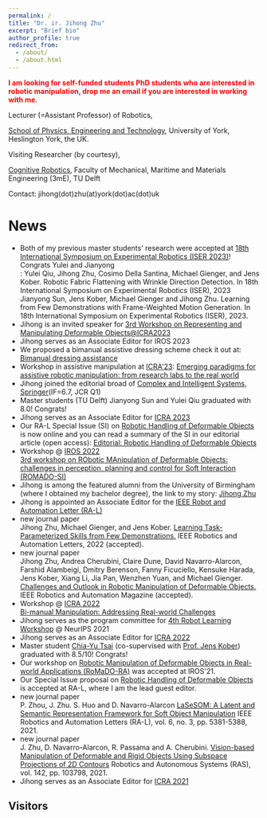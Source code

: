 ```yaml
---
permalink: /
title: "Dr. ir. Jihong Zhu"
excerpt: "Brief bio"
author_profile: true
redirect_from:
  - /about/
  - /about.html
---
```


<span style="color:red"> **I am looking for self-funded students PhD students who are interested in robotic manipulation, drop me an email if you are interested in working with me**</span>.

Lecturer (=Assistant Professor) of Robotics,

[School of Physics, Engineering and Technology](https://www.york.ac.uk/physics-engineering-technology/),
University of York,
Heslington York, the UK.

Visiting Researcher (by courtesy),

[Cognitive Robotics](https://www.tudelft.nl/en/3me/about/departments/cognitive-robotics-cor/), Faculty of Mechanical, Maritime and Materials Engineering (3mE), TU Delft

Contact: jihong(dot)zhu(at)york(dot)ac(dot)uk



# News
* Both of my previous master students' research were accepted at [ 18th International Symposium on Experimental Robotics (ISER 2023)](https://iser2023.org/)! Congrats Yulei and Jianyong <br>:
Yulei Qiu, Jihong Zhu, Cosimo Della Santina, Michael Gienger, and Jens Kober. Robotic Fabric Flattening with Wrinkle Direction Detection. In 18th International Symposium on Experimental Robotics (ISER), 2023 <br>
Jianyong Sun, Jens Kober, Michael Gienger and Jihong Zhu. Learning from Few Demonstrations with Frame-Weighted Motion Generation. In 18th International Symposium on Experimental Robotics (ISER), 2023.
* Jihong is an invited speaker for [3rd Workshop on Representing and Manipulating Deformable Objects@ICRA2023](https://deformable-workshop.github.io/icra2023/)
* Jihong serves as an Associate Editor for IROS 2023
* We proposed a bimanual assistive dressing scheme check it out at: [Bimanual dressing assistance](https://sites.google.com/view/bimanualassitdressing/)
* Workshop in assistive manipulation at [ICRA'23](https://www.icra2023.org/): [Emerging paradigms for assistive robotic manipulation: from research labs to the real world](http://sirslab.diism.unisi.it/WorkshopManipulation/index.html)
* Jihong joined the editorial broad of [Complex and Intelligent Systems, Springer](https://www.springer.com/journal/40747)(IF=6.7, JCR Q1)
* Master students (TU Delft) Jianyong Sun and Yulei Qiu graduated with 8.0! Congrats!
* Jihong serves as an Associate Editor for [ICRA 2023](https://www.icra2023.org/)
* Our RA-L Special Issue (SI) on [Robotic Handling of Deformable Objects](https://www.ieee-ras.org/publications/ra-l/special-issues/cfp-robotic-handling-of-deformable-objects) is now online and you can read a summary of the SI in our editorial article (open access): [Editorial: Robotic Handling of Deformable Objects](https://ieeexplore.ieee.org/document/9823380)
* Workshop @ [IROS 2022](https://iros2022.org/) <br>
  [3rd workshop on RObotic MAnipulation of Deformable Objects: challenges in perception, planning and control for Soft Interaction (ROMADO-SI)](https://romado-workshop.github.io/ROMADO2022/)
* Jihong is among the featured alumni from the University of Birmingham (where I obtained my bachelor degree), the link to my story: [Jihong Zhu](https://www.birmingham.ac.uk/university/colleges/eps/eps-community/alumni-profiles-new/eese/jihong-zhu.aspx)
* Jihong is appointed an Associate Editor for the [IEEE Robot and Automation Letter (RA-L)](https://www.ieee-ras.org/publications/ra-l)
* new journal paper<br>
  Jihong Zhu, Michael Gienger, and Jens Kober. [Learning Task-Parameterized Skills from Few Demonstrations.](https://arxiv.org/pdf/2201.09975.pdf) IEEE Robotics and Automation Letters, 2022 (accepted).
* new journal paper<br>
   Jihong Zhu, Andrea Cherubini, Claire Dune, David Navarro-Alarcon, Farshid Alambeigi, Dmitry Berenson, Fanny Ficuciello, Kensuke Harada, Jens Kober, Xiang Li, Jia Pan, Wenzhen Yuan, and Michael Gienger. [Challenges and Outlook in Robotic Manipulation of Deformable Objects.](https://arxiv.org/pdf/2105.01767.pdf) IEEE Robotics and Automation Magazine (accepted).
* Workshop @ [ICRA 2022](https://www.icra2022.org/) <br>
  [Bi-manual Manipulation: Addressing Real-world Challenges](https://sites.google.com/view/bm4rw/home)
* Jihong serves as the program committee for [4th Robot Learning Workshop](http://www.robot-learning.ml/2021/) @ NeurIPS 2021
* Jihong serves as an Associate Editor for [ICRA 2022](http://www.icra2022.org/)  
* Master student [Chia-Yu Tsai](https://www.linkedin.com/in/chia-yu-tsai/) (co-supervised with [Prof. Jens Kober](http://www.jenskober.de/)) graduated with 8.5/10! Congrats!
* Our workshop on [Robotic Manipulation of Deformable Objects in Real-world Applications (RoMaDO-RA)](https://adkoessler.github.io/romadora-workshop/) was accepted at IROS'21.
* Our Special Issue proposal on [Robotic Handling of Deformable Objects](https://www.ieee-ras.org/publications/ra-l/special-issues/cfp-robotic-handling-of-deformable-objects) is accepted at RA-L, where I am the lead guest editor.
* new journal paper<br>
   P. Zhou, J. Zhu. S. Huo and D. Navarro-Alarcon [LaSeSOM: A Latent and Semantic Representation Framework for Soft Object Manipulation](https://arxiv.org/pdf/2012.05412.pdf) IEEE Robotics and Automation Letters (RA-L), vol. 6, no. 3, pp. 5381-5388, 2021.
* new journal paper<br>
   J. Zhu, D. Navarro-Alarcon, R. Passama and A. Cherubini. [Vision-based Manipulation of Deformable and Rigid Objects Using Subspace Projections of 2D Contours](https://arxiv.org/abs/2006.09023) Robotics and Autonomous Systems (RAS), vol. 142, pp. 103798, 2021.
* Jihong serves as an Associate Editor for [ICRA 2021](http://www.icra2021.org/)

## Visitors
<div style="display:inline-block;width:300px;"><script type="text/javascript" src="//rf.revolvermaps.com/0/0/7.js?i=5s2tz6kw2w2&amp;m=0&amp;c=ff0000&amp;cr1=ffffff&amp;sx=0" async="async"></script></div>

